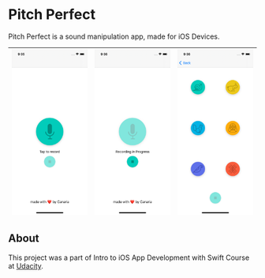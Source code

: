 # Pitch Perfect

Pitch Perfect is a sound manipulation app, made for iOS Devices.

![](./screenshots/sc1.png) | ![](./screenshots/sc2.png)|![](./screenshots/sc3.png)
---------------------------|---------------------------|-------------------------

## About
This project was a part of Intro to iOS App Development with Swift Course at [Udacity](https://www.udacity.com/course/intro-to-ios-app-development-with-swift--ud585).
